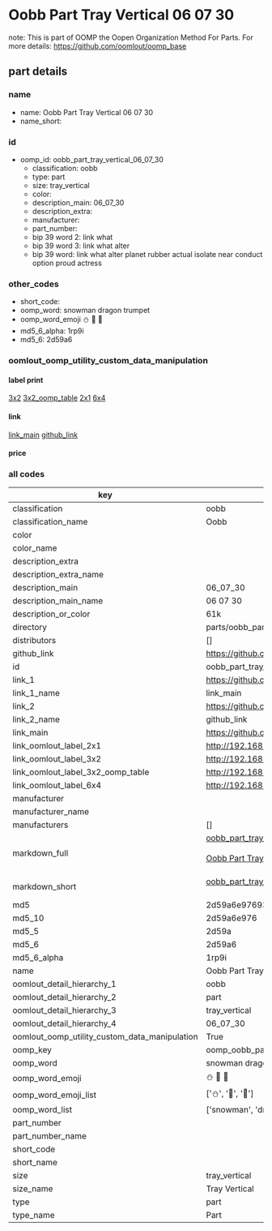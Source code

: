 # Oobb Part Tray Vertical 06 07 30  

note: This is part of OOMP the Oopen Organization Method For Parts. For more details: https://github.com/oomlout/oomp_base

##  part details





### name
* name: Oobb Part Tray Vertical 06 07 30
* name_short: 
### id
* oomp_id: oobb_part_tray_vertical_06_07_30
  * classification: oobb
  * type: part
  * size: tray_vertical
  * color: 
  * description_main: 06_07_30
  * description_extra: 
  * manufacturer: 
  * part_number: 
  * bip 39 word 2: link what
  * bip 39 word 3: link what alter
  * bip 39 word: link what alter planet rubber actual isolate near conduct option proud actress

### other_codes
* short_code: 
* oomp_word: snowman dragon trumpet
* oomp_word_emoji :snowman: :dragon: :trumpet:
* md5_6_alpha: 1rp9i
* md5_6: 2d59a6






### oomlout_oomp_utility_custom_data_manipulation
#### label print
[3x2](http://192.168.1.245:1112/?label=oomp%201rp9i)
[3x2_oomp_table](http://192.168.1.107:1112/?label=oomp%201rp9i)
[2x1](http://192.168.1.242:1112/?label=oomp%201rp9i)
[6x4](http://192.168.1.55:1112/?label=oomp%201rp9i)    

#### link

[link_main](https://github.com/oomlout/oomlout_oomp_current_version_messy/tree/main/parts/oobb_part_tray_vertical_06_07_30) [github_link](https://github.com/oomlout/oomlout_oomp_part_src/tree/main/parts/oobb_part_tray_vertical_06_07_30)                             

#### price







### all codes 
| key | value |  
| --- | --- |  
| classification | oobb |  
| classification_name | Oobb |  
| color |  |  
| color_name |  |  
| description_extra |  |  
| description_extra_name |  |  
| description_main | 06_07_30 |  
| description_main_name | 06 07 30 |  
| description_or_color | 61k |  
| directory | parts/oobb_part_tray_vertical_06_07_30 |  
| distributors | [] |  
| github_link | https://github.com/oomlout/oomlout_oomp_part_src/tree/main/parts/oobb_part_tray_vertical_06_07_30 |  
| id | oobb_part_tray_vertical_06_07_30 |  
| link_1 | https://github.com/oomlout/oomlout_oomp_current_version_messy/tree/main/parts/oobb_part_tray_vertical_06_07_30 |  
| link_1_name | link_main |  
| link_2 | https://github.com/oomlout/oomlout_oomp_part_src/tree/main/parts/oobb_part_tray_vertical_06_07_30 |  
| link_2_name | github_link |  
| link_main | https://github.com/oomlout/oomlout_oomp_current_version_messy/tree/main/parts/oobb_part_tray_vertical_06_07_30 |  
| link_oomlout_label_2x1 | http://192.168.1.242:1112/?label=oomp%201rp9i |  
| link_oomlout_label_3x2 | http://192.168.1.245:1112/?label=oomp%201rp9i |  
| link_oomlout_label_3x2_oomp_table | http://192.168.1.107:1112/?label=oomp%201rp9i |  
| link_oomlout_label_6x4 | http://192.168.1.55:1112/?label=oomp%201rp9i |  
| manufacturer |  |  
| manufacturer_name |  |  
| manufacturers | [] |  
| markdown_full | [oobb_part_tray_vertical_06_07_30](https://github.com/oomlout/oomlout_oomp_current_version_messy/tree/main/parts/oobb_part_tray_vertical_06_07_30)<br>[](https://github.com/oomlout/oomlout_oomp_current_version_messy/tree/main/parts/oobb_part_tray_vertical_06_07_30)<br>[Oobb Part Tray Vertical 06 07 30](https://github.com/oomlout/oomlout_oomp_current_version_messy/tree/main/parts/oobb_part_tray_vertical_06_07_30)<br><br> |  
| markdown_short | [oobb_part_tray_vertical_06_07_30](https://github.com/oomlout/oomlout_oomp_current_version_messy/tree/main/parts/oobb_part_tray_vertical_06_07_30)<br><br> |  
| md5 | 2d59a6e976938ed00bde6a5e0efe7410 |  
| md5_10 | 2d59a6e976 |  
| md5_5 | 2d59a |  
| md5_6 | 2d59a6 |  
| md5_6_alpha | 1rp9i |  
| name | Oobb Part Tray Vertical 06 07 30 |  
| oomlout_detail_hierarchy_1 | oobb |  
| oomlout_detail_hierarchy_2 | part |  
| oomlout_detail_hierarchy_3 | tray_vertical |  
| oomlout_detail_hierarchy_4 | 06_07_30 |  
| oomlout_oomp_utility_custom_data_manipulation | True |  
| oomp_key | oomp_oobb_part_tray_vertical_06_07_30 |  
| oomp_word | snowman dragon trumpet |  
| oomp_word_emoji | :snowman: :dragon: :trumpet: |  
| oomp_word_emoji_list | [':snowman:', ':dragon:', ':trumpet:'] |  
| oomp_word_list | ['snowman', 'dragon', 'trumpet'] |  
| part_number |  |  
| part_number_name |  |  
| short_code |  |  
| short_name |  |  
| size | tray_vertical |  
| size_name | Tray Vertical |  
| type | part |  
| type_name | Part |  
